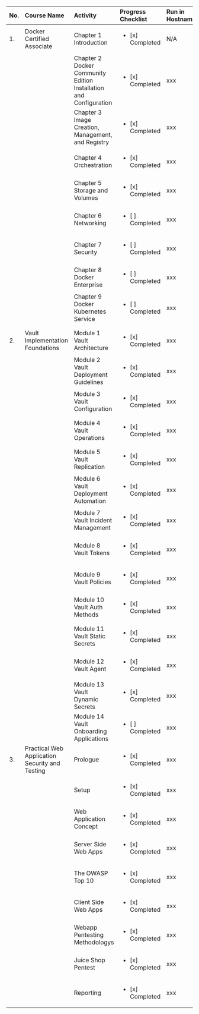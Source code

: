 | No. |  Course Name | Activity | Progress Checklist | Run in Hostname | Duration  | Notes  | Prerequisites |
|:-----|:--------------|:----------|:----------|:----------|:-----------|:--------|:---------------|
| 1. | Docker Certified Associate | Chapter 1 Introduction | <ul><li>[x] Completed</li></ul> | N/A |  11 Minute | Login Account presales-msi.outlook.com | Cloud Guru |
|   |  | Chapter 2 Docker Community Edition Installation and Configuration | <ul><li>[x] Completed</li></ul> | xxx |  3 hours 15 minute | N/A | N/A |
|   |  | Chapter 3 Image Creation, Management, and Registry | <ul><li>[x] Completed</li></ul> | xxx |  3 hours 15 minute | N/A | N/A |
|   |  | Chapter 4 Orchestration | <ul><li>[x] Completed</li></ul> | xxx |  3 hours  | N/A | N/A |
|   |  | Chapter 5 Storage and Volumes | <ul><li>[x] Completed</li></ul> | xxx |  2 hours | N/A | N/A |
|   |  | Chapter 6 Networking | <ul><li>[ ] Completed</li></ul> | xxx |  2 hour | N/A | N/A |
|   |  | Chapter 7 Security | <ul><li>[ ] Completed</li></ul> | xxx |  1 hour | N/A | N/A |
|   |  | Chapter 8 Docker Enterprise | <ul><li>[ ] Completed</li></ul> | xxx |  2 hours  | N/A | N/A |
|   |  | Chapter 9 Docker Kubernetes Service | <ul><li>[ ] Completed</li></ul> | xxx |  3 hours  | N/A | N/A |
|                                                                                                     ||||||||
| 2. | Vault Implementation Foundations | Module 1 Vault Architecture | <ul><li>[x] Completed</li></ul> | xxx |  xxx  | N/A | N/A |
|   |   | Module 2 Vault Deployment Guidelines | <ul><li>[x] Completed</li></ul> | xxx |  xxx  | N/A | N/A |
|   |   | Module 3 Vault Configuration | <ul><li>[x] Completed</li></ul> | xxx |  xxx  | N/A | N/A |
|   |   | Module 4 Vault Operations | <ul><li>[x] Completed</li></ul> | xxx |  xxx  | N/A | N/A |
|   |   | Module 5 Vault Replication | <ul><li>[x] Completed</li></ul> | xxx |  xxx  | N/A | N/A |
|   |   | Module 6 Vault Deployment Automation | <ul><li>[x] Completed</li></ul> | xxx |  xxx  | N/A | N/A |
|   |   | Module 7 Vault Incident Management | <ul><li>[x] Completed</li></ul> | xxx |  xxx  | N/A | N/A |
|   |   | Module 8 Vault Tokens | <ul><li>[x] Completed</li></ul> | xxx |  xxx  | N/A | N/A |
|   |   | Module 9 Vault Policies | <ul><li>[x] Completed</li></ul> | xxx |  xxx  | N/A | N/A |
|   |   | Module 10 Vault Auth Methods | <ul><li>[x] Completed</li></ul> | xxx |  xxx  | N/A | N/A |
|   |   | Module 11 Vault Static Secrets | <ul><li>[x] Completed</li></ul> | xxx |  xxx  | N/A | N/A |
|   |   | Module 12 Vault Agent | <ul><li>[x] Completed</li></ul> | xxx |  xxx  | N/A | N/A |
|   |   | Module 13 Vault Dynamic Secrets | <ul><li>[x] Completed</li></ul> | xxx |  xxx  | N/A | N/A |
|   |   | Module 14 Vault Onboarding Applications | <ul><li>[ ] Completed</li></ul> | xxx |  xxx  | N/A | N/A |
| 3. | Practical Web Application Security and Testing | Prologue | <ul><li>[x] Completed</li></ul> | xxx |  xxx  | N/A | N/A |
|   |   | Setup | <ul><li>[x] Completed</li></ul> | xxx |  xxx  | N/A | N/A |
|   |   | Web Application Concept | <ul><li>[x] Completed</li></ul> | xxx |  xxx  | N/A | N/A |
|   |   | Server Side Web Apps | <ul><li>[x] Completed</li></ul> | xxx |  xxx  | N/A | N/A |
|   |   | The OWASP Top 10 | <ul><li>[x] Completed</li></ul> | xxx |  xxx  | N/A | N/A |
|   |   | Client Side Web Apps | <ul><li>[x] Completed</li></ul> | xxx |  xxx  | N/A | N/A |
|   |   | Webapp Pentesting Methodologys | <ul><li>[x] Completed</li></ul> | xxx |  xxx  | N/A | N/A |
|   |   | Juice Shop Pentest | <ul><li>[x] Completed</li></ul> | xxx |  xxx  | N/A | N/A |
|   |   | Reporting | <ul><li>[x] Completed</li></ul> | xxx |  xxx  | N/A | N/A |
